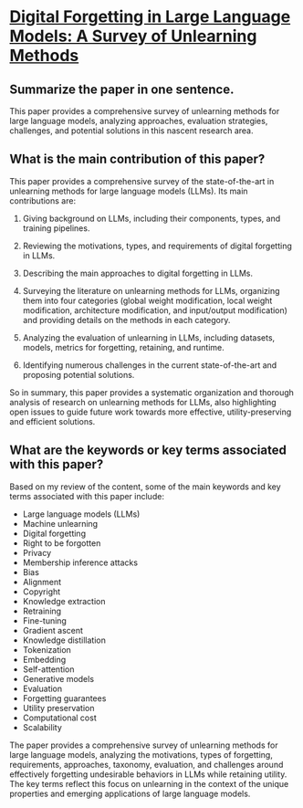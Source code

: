 # [Digital Forgetting in Large Language Models: A Survey of Unlearning   Methods](https://arxiv.org/abs/2404.02062)

## Summarize the paper in one sentence.

 This paper provides a comprehensive survey of unlearning methods for large language models, analyzing approaches, evaluation strategies, challenges, and potential solutions in this nascent research area.


## What is the main contribution of this paper?

 This paper provides a comprehensive survey of the state-of-the-art in unlearning methods for large language models (LLMs). Its main contributions are:

1) Giving background on LLMs, including their components, types, and training pipelines. 

2) Reviewing the motivations, types, and requirements of digital forgetting in LLMs.

3) Describing the main approaches to digital forgetting in LLMs.

4) Surveying the literature on unlearning methods for LLMs, organizing them into four categories (global weight modification, local weight modification, architecture modification, and input/output modification) and providing details on the methods in each category.

5) Analyzing the evaluation of unlearning in LLMs, including datasets, models, metrics for forgetting, retaining, and runtime. 

6) Identifying numerous challenges in the current state-of-the-art and proposing potential solutions.

So in summary, this paper provides a systematic organization and thorough analysis of research on unlearning methods for LLMs, also highlighting open issues to guide future work towards more effective, utility-preserving and efficient solutions.


## What are the keywords or key terms associated with this paper?

 Based on my review of the content, some of the main keywords and key terms associated with this paper include:

- Large language models (LLMs)
- Machine unlearning
- Digital forgetting
- Right to be forgotten 
- Privacy
- Membership inference attacks
- Bias
- Alignment
- Copyright
- Knowledge extraction
- Retraining
- Fine-tuning
- Gradient ascent
- Knowledge distillation 
- Tokenization
- Embedding
- Self-attention
- Generative models
- Evaluation
- Forgetting guarantees
- Utility preservation
- Computational cost
- Scalability

The paper provides a comprehensive survey of unlearning methods for large language models, analyzing the motivations, types of forgetting, requirements, approaches, taxonomy, evaluation, and challenges around effectively forgetting undesirable behaviors in LLMs while retaining utility. The key terms reflect this focus on unlearning in the context of the unique properties and emerging applications of large language models.
